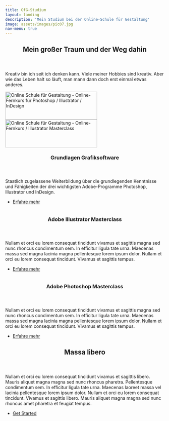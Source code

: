 ```yaml
---
title: OfG-Studium
layout: landing
description: 'Mein Studium bei der Online-Schule für Gestaltung'
image: assets/images/pic07.jpg
nav-menu: true
---
```


<!-- Main -->
<div id="main">

<!-- One -->
<section id="one">
	<div class="inner">
		<header class="major">
			<h2>Mein großer Traum und der Weg dahin</h2>
		</header>
		<p>Kreativ bin ich seit ich denken kann. Viele meiner Hobbies sind kreativ. Aber wie das Leben halt so läuft, man mann dann doch erst einmal etwas anderes. </p>
		<div class="web-certificates">
			<div style="background-image: url(&quot;https://ofg-studium.de/images/certificate/certificate_grafiksoftware_29324.png&quot;); background-repeat: no-repeat;">
				<a href="{% link assets/images/OfG-Studium/0_Certificates/OfG Certificate Grafiksoftware_DE.jpeg %}" target="_blank" title="Online Schule für Gestaltung - Grafiksoftware" style="outline: medium none;border-bottom: none">
					<img id="certi" style="height:88px;width:291px;border:0;" title="Online Schule für Gestaltung - Grafiksoftware" alt="Online Schule für Gestaltung - Online-Fernkurs für Photoshop / Illustrator / InDesign" src="https://ofg-studium.de/images/certificate/utils/Zertifikat.gif">
				</a>
			</div>
			<div style="background-image: url(&quot;https://ofg-studium.de/images/certificate/certificate_illustrator_29740.png&quot;); background-repeat: no-repeat;">
				<a href="{% link assets/images/OfG-Studium/0_Certificates/OfG Certificate Illustrator Masterclass_DE.jpg %}" target="_blank" title="Online Schule für Gestaltung - Illustrator Masterclass" style="outline: medium none;border-bottom: none">
					<img id="certi" style="height:88px;width:291px;border:0;" title="Online Schule für Gestaltung - Illustrator Masterclass" alt="Online Schule für Gestaltung - Online-Fernkurs / Illustrator Masterclass" src="https://ofg-studium.de/images/certificate/utils/Zertifikat.gif">
				</a>
			</div>
		</div>
	</div>
</section>

<!-- Two -->
<section id="two" class="spotlights">
	<section>
			<a href="generic.html" class="image">
			<img src="{% link assets/images/OfG-Studium/0_Kursbilder/1_Kursbild-Grundlagen.png %}" alt="" data-position="top center" />
		</a>
		<div class="content">
			<div class="inner">
				<header class="major">
					<h3>Grundlagen Grafiksoftware</h3>
				</header>
				<p>Staatlich zugelassene Weiterbildung über die grundlegenden Kenntnisse und Fähigkeiten der drei wichtigsten Adobe-Programme Photoshop, Illustrator und InDesign.</p>
				<ul class="actions">
					<li><a href="generic.html" class="button small">Erfahre mehr</a></li>
				</ul>
			</div>
		</div>
	</section>
	<section>
		<a href="generic.html" class="image">
			<img src="{% link assets/images/OfG-Studium/0_Kursbilder/2_Kursbild-Illustrator.png %}" alt="" data-position="top center" />
		</a>
		<div class="content">
			<div class="inner">
				<header class="major">
					<h3>Adobe Illustrator Masterclass</h3>
				</header>
				<p>Nullam et orci eu lorem consequat tincidunt vivamus et sagittis magna sed nunc rhoncus condimentum sem. In efficitur ligula tate urna. Maecenas massa sed magna lacinia magna pellentesque lorem ipsum dolor. Nullam et orci eu lorem consequat tincidunt. Vivamus et sagittis tempus.</p>
				<ul class="actions">
					<li><a href="generic.html" class="button small">Erfahre mehr</a></li>
				</ul>
			</div>
		</div>
	</section>
	<section>
		<a href="generic.html" class="image">
			<img src="{% link assets/images/OfG-Studium/0_Kursbilder/3_Kursbild-Photoshop.png %}" alt="" data-position="25% 25%" />
		</a>
		<div class="content">
			<div class="inner">
				<header class="major">
					<h3>Adobe Photoshop Masterclass</h3>
				</header>
				<p>Nullam et orci eu lorem consequat tincidunt vivamus et sagittis magna sed nunc rhoncus condimentum sem. In efficitur ligula tate urna. Maecenas massa sed magna lacinia magna pellentesque lorem ipsum dolor. Nullam et orci eu lorem consequat tincidunt. Vivamus et sagittis tempus.</p>
				<ul class="actions">
					<li><a href="generic.html" class="button small">Erfahre mehr</a></li>
				</ul>
			</div>
		</div>
	</section>
</section>

<!-- Three -->
<section id="three">
	<div class="inner">
		<header class="major">
			<h2>Massa libero</h2>
		</header>
		<p>Nullam et orci eu lorem consequat tincidunt vivamus et sagittis libero. Mauris aliquet magna magna sed nunc rhoncus pharetra. Pellentesque condimentum sem. In efficitur ligula tate urna. Maecenas laoreet massa vel lacinia pellentesque lorem ipsum dolor. Nullam et orci eu lorem consequat tincidunt. Vivamus et sagittis libero. Mauris aliquet magna magna sed nunc rhoncus amet pharetra et feugiat tempus.</p>
		<ul class="actions">
			<li><a href="generic.html" class="button next">Get Started</a></li>
		</ul>
	</div>
</section>

</div>
